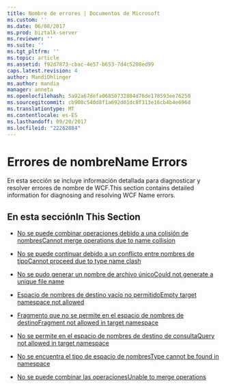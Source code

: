 ```yaml
---
title: Nombre de errores | Documentos de Microsoft
ms.custom: ''
ms.date: 06/08/2017
ms.prod: biztalk-server
ms.reviewer: ''
ms.suite: ''
ms.tgt_pltfrm: ''
ms.topic: article
ms.assetid: f92d7873-cbac-4e57-b653-7d4c5208ed99
caps.latest.revision: 4
author: MandiOhlinger
ms.author: mandia
manager: anneta
ms.openlocfilehash: 5a92a67defa06850732804d76de178593ee76250
ms.sourcegitcommit: cb908c540d8f1a692d01dc8f313e16cb4b4e696d
ms.translationtype: MT
ms.contentlocale: es-ES
ms.lasthandoff: 09/20/2017
ms.locfileid: "22262884"
---
```

# <a name="name-errors"></a><span data-ttu-id="dbaa6-102">Errores de nombre</span><span class="sxs-lookup"><span data-stu-id="dbaa6-102">Name Errors</span></span>
<span data-ttu-id="dbaa6-103">En esta sección se incluye información detallada para diagnosticar y resolver errores de nombre de WCF.</span><span class="sxs-lookup"><span data-stu-id="dbaa6-103">This section contains detailed information for diagnosing and resolving WCF Name errors.</span></span>  
  
## <a name="in-this-section"></a><span data-ttu-id="dbaa6-104">En esta sección</span><span class="sxs-lookup"><span data-stu-id="dbaa6-104">In This Section</span></span>  
  
-   [<span data-ttu-id="dbaa6-105">No se puede combinar operaciones debido a una colisión de nombres</span><span class="sxs-lookup"><span data-stu-id="dbaa6-105">Cannot merge operations due to name collision</span></span>](../core/cannot-merge-operations-due-to-name-collision.md)  
  
-   [<span data-ttu-id="dbaa6-106">No se puede continuar debido a un conflicto entre nombres de tipo</span><span class="sxs-lookup"><span data-stu-id="dbaa6-106">Cannot proceed due to type name clash</span></span>](../core/cannot-proceed-due-to-type-name-clash.md)  
  
-   [<span data-ttu-id="dbaa6-107">No se pudo generar un nombre de archivo único</span><span class="sxs-lookup"><span data-stu-id="dbaa6-107">Could not generate a unique file name</span></span>](../core/could-not-generate-a-unique-file-name.md)  
  
-   [<span data-ttu-id="dbaa6-108">Espacio de nombres de destino vacío no permitido</span><span class="sxs-lookup"><span data-stu-id="dbaa6-108">Empty target namespace not allowed</span></span>](../core/empty-target-namespace-not-allowed.md)  
  
-   [<span data-ttu-id="dbaa6-109">Fragmento que no se permite en el espacio de nombres de destino</span><span class="sxs-lookup"><span data-stu-id="dbaa6-109">Fragment not allowed in target namespace</span></span>](../core/fragment-not-allowed-in-target-namespace.md)  
  
-   [<span data-ttu-id="dbaa6-110">No se permite en el espacio de nombres de destino de consulta</span><span class="sxs-lookup"><span data-stu-id="dbaa6-110">Query not allowed in target namespace</span></span>](../core/query-not-allowed-in-target-namespace.md)  
  
-   [<span data-ttu-id="dbaa6-111">No se encuentra el tipo de espacio de nombres</span><span class="sxs-lookup"><span data-stu-id="dbaa6-111">Type cannot be found in namespace</span></span>](../core/type-cannot-be-found-in-namespace.md)  
  
-   [<span data-ttu-id="dbaa6-112">No se puede combinar las operaciones</span><span class="sxs-lookup"><span data-stu-id="dbaa6-112">Unable to merge operations</span></span>](../core/unable-to-merge-operations.md)